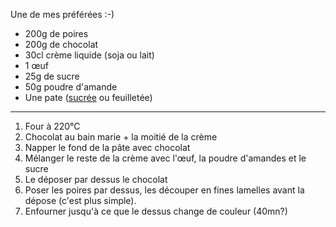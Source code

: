 Une de mes préférées :-)

- 200g de poires
- 200g de chocolat
- 30cl crème liquide (soja ou lait)
- 1 œuf
- 25g de sucre
- 50g poudre d'amande
- Une pate ([sucrée](/pate-sucree.html) ou feuilletée)

---

1. Four à 220°C
2. Chocolat au bain marie + la moitié de la crème
3. Napper le fond de la pâte avec chocolat
4. Mélanger le reste de la crème avec l'œuf, la poudre d'amandes et le sucre
5. Le déposer par dessus le chocolat
6. Poser les poires par dessus, les découper en fines lamelles  avant la dépose (c'est plus simple).
7. Enfourner jusqu'à ce que le dessus change de couleur (40mn?)
